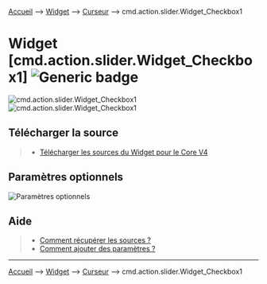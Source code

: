 
<a href="{{site.url}}/documentation">Accueil</a> --> <a href="{{site.url}}/documentation/{{site.widget}}">Widget</a> --> <a href="{{site.url}}/documentation/{{site.widget}}/fr_FR/action/cursor">Curseur</a> --> cmd.action.slider.Widget_Checkbox1

# Widget [cmd.action.slider.Widget_Checkbox1] ![Generic badge](https://img.shields.io/badge/Version-4.2%20%7C%204.3%20%7C%204.4%20Full%20JS-green.svg)




<img src="../../../../images/dashboard/action.slider.checkbox1_visuel.png" alt="cmd.action.slider.Widget_Checkbox1" /> <img src="../../../../images/dashboard/action.slider.checkbox1_visuel2.png" alt="cmd.action.slider.Widget_Checkbox1" />

## Télécharger la source
> - [Télécharger les sources du Widget pour le Core V4]({{site.url_git}}/WIDGET_cmd.action.slider.Checkbox1)


## Paramètres optionnels

<img src="../../../../images/dashboard/action.slider.checkbox1_param.png" alt="Paramètres optionnels" />

## Aide
> - [Comment récupérer les sources ?]({{site.url}}/documentation/{{site.help}}/fr_FR/download)
> - [Comment ajouter des paramètres ?]({{site.url}}/documentation/{{site.help}}/fr_FR/application)

<hr />

<a href="{{site.url}}/documentation">Accueil</a> --> <a href="{{site.url}}/documentation/{{site.widget}}">Widget</a> --> <a href="{{site.url}}/documentation/{{site.widget}}/fr_FR/action/cursor">Curseur</a> --> cmd.action.slider.Widget_Checkbox1